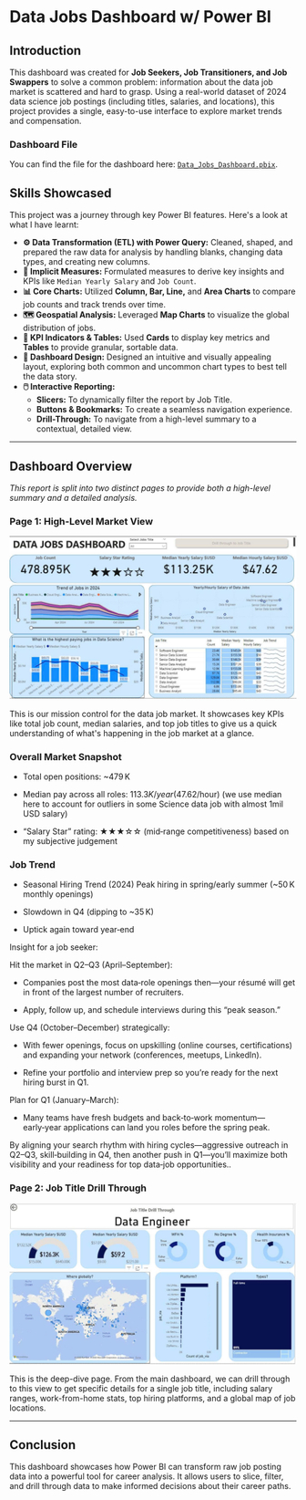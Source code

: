 # Data Jobs Dashboard w/ Power BI

## Introduction

This dashboard was created for **Job Seekers, Job Transitioners, and Job Swappers** to solve a common problem: information about the data job market is scattered and hard to grasp. Using a real-world dataset of 2024 data science job postings (including titles, salaries, and locations), this project provides a single, easy-to-use interface to explore market trends and compensation.

### Dashboard File
You can find the file for the dashboard here: [`Data_Jobs_Dashboard.pbix`](/Data_Jobs_Dashboard_1/Data_jobs_dashboard.pbix).  

## Skills Showcased

This project was a journey through key Power BI features. Here's a look at what I have learnt:

-   **⚙️ Data Transformation (ETL) with Power Query:** Cleaned, shaped, and prepared the raw data for analysis by handling blanks, changing data types, and creating new columns.
-   **🧮 Implicit Measures:** Formulated measures to derive key insights and KPIs like `Median Yearly Salary` and `Job Count`.
-   **📊 Core Charts:** Utilized **Column, Bar, Line,** and **Area Charts** to compare job counts and track trends over time.
-   **🗺️ Geospatial Analysis:** Leveraged **Map Charts** to visualize the global distribution of jobs.
-   **🔢 KPI Indicators & Tables:** Used **Cards** to display key metrics and **Tables** to provide granular, sortable data.
-   **🎨 Dashboard Design:** Designed an intuitive and visually appealing layout, exploring both common and uncommon chart types to best tell the data story.
-   **🖱️ Interactive Reporting:**
    -   **Slicers:** To dynamically filter the report by Job Title.
    -   **Buttons & Bookmarks:** To create a seamless navigation experience.
    -   **Drill-Through:** To navigate from a high-level summary to a contextual, detailed view.
---

## Dashboard Overview

*This report is split into two distinct pages to provide both a high-level summary and a detailed analysis.*

### Page 1: High-Level Market View

![Data Jobs Dashboard Page 1](/images/data_job_dashboard_1_page_1.jpg)  

This is our mission control for the data job market. It showcases key KPIs like total job count, median salaries, and top job titles to give us a quick understanding of what's happening in the job market at a glance.

### Overall Market Snapshot
- Total open positions: ~479 K

- Median pay across all roles: $113.3 K/year ($47.62/hour) (we use median here to account for outliers in some Science data job with almost 1mil USD salary)

- “Salary Star” rating: ★★★☆☆ (mid‑range competitiveness) based on my subjective judgement


### Job Trend

- Seasonal Hiring Trend (2024)
Peak hiring in spring/early summer (~50 K monthly openings)

- Slowdown in Q4 (dipping to ~35 K)

- Uptick again toward year‑end

Insight for a job seeker:

Hit the market in Q2–Q3 (April–September):

- Companies post the most data‑role openings then—your résumé will get in front of the largest number of recruiters.

- Apply, follow up, and schedule interviews during this “peak season.”

Use Q4 (October–December) strategically:

- With fewer openings, focus on upskilling (online courses, certifications) and expanding your network (conferences, meetups, LinkedIn).

- Refine your portfolio and interview prep so you’re ready for the next hiring burst in Q1.

Plan for Q1 (January–March):

- Many teams have fresh budgets and back‑to‑work momentum—early‑year applications can land you roles before the spring peak.

By aligning your search rhythm with hiring cycles—aggressive outreach in Q2–Q3, skill‑building in Q4, then another push in Q1—you’ll maximize both visibility and your readiness for top data‑job opportunities..


### Page 2: Job Title Drill Through

![Data Jobs Dashboard Page 2](/images/data_job_dashboard_1_page_2.jpg)  

This is the deep-dive page. From the main dashboard, we can drill through to this view to get specific details for a single job title, including salary ranges, work-from-home stats, top hiring platforms, and a global map of job locations.

---

## Conclusion

This dashboard showcases how Power BI can transform raw job posting data into a powerful tool for career analysis. It allows users to slice, filter, and drill through data to make informed decisions about their career paths.
